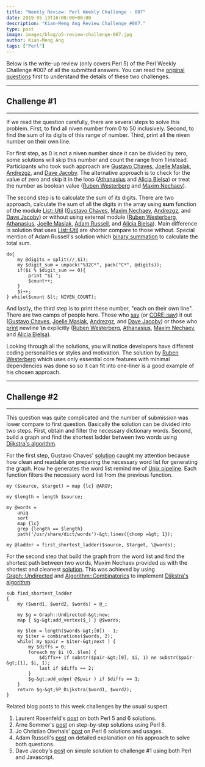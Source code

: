 ```yaml
---
title: "Weekly Review: Perl Weekly Challenge - 007"
date: 2019-05-13T16:00:00+00:00
description: "Kian-Meng Ang Review Challenge #007."
type: post
image: images/blog/p5-review-challenge-007.jpg
author: Kian-Meng Ang
tags: ["Perl"]
---
```

Below is the write-up review (only covers Perl 5) of the Perl Weekly Challenge #007 of all the submitted answers. You can read the [original questions](/blog/perl-weekly-challenge-007/) first to understand the details of these two challenges.

***

## Challenge #1

***

If we read the question carefully, there are several steps to solve this problem. First, to find all niven number from 0 to 50 inclusively. Second, to find the sum of its digits of this range of number. Third, print all the niven number on their own line.

For first step, as 0 is not a niven number since it can be divided by zero, some solutions will skip this number and count the range from 1 instead. Participants who took such approach are [Gustavo Chaves](https://github.com/manwar/perlweeklychallenge-club/blob/master/challenge-007/gustavo-chaves/perl5/ch-1.pl), [Joelle Maslak](https://github.com/manwar/perlweeklychallenge-club/blob/master/challenge-007/joelle-maslak/perl5/ch-1.pl), [Andrezgz](https://github.com/manwar/perlweeklychallenge-club/blob/master/challenge-007/andrezgz/perl5/ch-1.pl), and [Dave Jacoby](https://github.com/manwar/perlweeklychallenge-club/blob/master/challenge-007/dave-jacoby/perl5/ch-1.pl). The alternative approach is to check for the value of zero and skip it in the loop ([Athanasius](https://github.com/manwar/perlweeklychallenge-club/blob/master/challenge-007/athanasius/perl5/ch-1.pl) and [Alicia Bielsa](https://github.com/manwar/perlweeklychallenge-club/blob/master/challenge-007/alicia-bielsa/perl5/ch-1.pl)) or treat the number as boolean value ([Ruben Westerberg](https://github.com/manwar/perlweeklychallenge-club/blob/master/challenge-007/ruben-westerberg/perl5/ch-1.pl) and [Maxim Nechaev](https://github.com/manwar/perlweeklychallenge-club/blob/master/challenge-007/maxim-nechaev/perl5/ch-1.pl)).

The second step is to calculate the sum of its digits. There are two approach, calculate the sum of all the digits in the array using **sum** function of the module [List::Util](https://metacpan.org/pod/List::Util) ([Gustavo Chaves](https://github.com/manwar/perlweeklychallenge-club/blob/master/challenge-007/gustavo-chaves/perl5/ch-1.pl), [Maxim Nechaev](https://github.com/manwar/perlweeklychallenge-club/blob/master/challenge-007/maxim-nechaev/perl5/ch-1.pl), [Andrezgz](https://github.com/manwar/perlweeklychallenge-club/blob/master/challenge-007/andrezgz/perl5/ch-1.pl), and [Dave Jacoby](https://github.com/manwar/perlweeklychallenge-club/blob/master/challenge-007/dave-jacoby/perl5/ch-1.pl)) or without using external module ([Ruben Westerberg](https://github.com/manwar/perlweeklychallenge-club/blob/master/challenge-007/ruben-westerberg/perl5/ch-1.pl), [Athanasius](https://github.com/manwar/perlweeklychallenge-club/blob/master/challenge-007/athanasius/perl5/ch-1.pl), [Joelle Maslak](https://github.com/manwar/perlweeklychallenge-club/blob/master/challenge-007/joelle-maslak/perl5/ch-1.pl), [Adam Russell](https://github.com/manwar/perlweeklychallenge-club/blob/master/challenge-007/adam-russell/perl5/ch-1.pl), and [Alicia Bielsa](https://github.com/manwar/perlweeklychallenge-club/blob/master/challenge-007/alicia-bielsa/perl5/ch-1.pl)). Main difference is solution that uses [List::Util](https://metacpan.org/pod/List::Util) are shorter compare to those without. Special mention of Adam Russell's solution which [binary summation](https://adamcrussell.livejournal.com/2336.html) to calculate the total sum.

    do{
        my @digits = split(//,$i);
        my $digit_sum = unpack("%32C*", pack("C*", @digits));
        if($i % $digit_sum == 0){
            print "$i ";
            $count++;
        }
        $i++;
    } while($count &lt; NIVEN_COUNT);

And lastly, the third step is to print these number, "each on their own line". There are two camps of people here. Those who [say](https://perldoc.perl.org/functions/say.html)  (or [CORE::say](https://perldoc.perl.org/CORE.html)) it out ([Gustavo Chaves](https://github.com/manwar/perlweeklychallenge-club/blob/master/challenge-007/gustavo-chaves/perl5/ch-1.pl), [Joelle Maslak](https://github.com/manwar/perlweeklychallenge-club/blob/master/challenge-007/joelle-maslak/perl5/ch-1.pl), [Andrezgz](https://github.com/manwar/perlweeklychallenge-club/blob/master/challenge-007/andrezgz/perl5/ch-1.pl), and [Dave Jacoby](https://github.com/manwar/perlweeklychallenge-club/blob/master/challenge-007/dave-jacoby/perl5/ch-1.pl)) or those who [print](https://perldoc.perl.org/functions/print.html) newline **\n** explicitly ([Ruben Westerberg](https://github.com/manwar/perlweeklychallenge-club/blob/master/challenge-007/ruben-westerberg/perl5/ch-1.pl), [Athanasius](https://github.com/manwar/perlweeklychallenge-club/blob/master/challenge-007/athanasius/perl5/ch-1.pl), [Maxim Nechaev](https://github.com/manwar/perlweeklychallenge-club/blob/master/challenge-007/maxim-nechaev/perl5/ch-1.pl), and [Alicia Bielsa](https://github.com/manwar/perlweeklychallenge-club/blob/master/challenge-007/alicia-bielsa/perl5/ch-1.pl)).

Looking through all the solutions, you will notice developers have different coding personalities or styles and motivation. The solution by [Ruben Westerberg](https://github.com/manwar/perlweeklychallenge-club/blob/master/challenge-007/ruben-westerberg/perl5/ch-1.pl) which uses only essential core features with minimal dependencies was done so so it can fit into one-liner is a good example of his chosen approach.


***

## Challenge #2

***

This question was quite complicated and the number of submission was lower compare to first question. Basically the solution can be divided into two steps. First, obtain and filter the necessary dictionary words. Second, build a graph and find the shortest ladder between two words using [Dijkstra's algorithm](https://en.wikipedia.org/wiki/Dijkstra%27s_algorithm).

For the first step, Gustavo Chaves' [solution](https://github.com/manwar/perlweeklychallenge-club/blob/master/challenge-007/gustavo-chaves/perl5/ch-2.pl) caught my attention because how clean and readable on preparing the necessary word list for generating the graph. How he generates the word list remind me of [Unix pipeline](https://en.wikipedia.org/wiki/Pipeline_(Unix)). Each function filters the necessary word list from the previous function.

    my ($source, $target) = map {lc} @ARGV;

    my $length = length $source;

    my @words =
        uniq
        sort
        map {lc}
        grep {length == $length}
        path('/usr/share/dict/words')-&gt;lines({chomp =&gt; 1});

    my @ladder = first_shortest_ladder($source, $target, \@words);

For the second step that build the graph from the word list and find the shortest path between two words, Maxim Nechaev provided us with the shortest and cleanest [solution](https://github.com/manwar/perlweeklychallenge-club/blob/master/challenge-007/maxim-nechaev/perl5/ch-2.pl). This was achieved by using [Graph::Undirected](https://metacpan.org/pod/Graph::Undirected) and [Algorithm::Combinatorics](https://metacpan.org/pod/Algorithm::Combinatorics) to implement [Dijkstra's algorithm](https://en.wikipedia.org/wiki/Dijkstra%27s_algorithm).


    sub find_shortest_ladder
    {
        my ($word1, $word2, $words) = @_;

        my $g = Graph::Undirected-&gt;new;
        map { $g-&gt;add_vertex($_) } @$words;

        my $len = length($words-&gt;[0]) - 1;
        my $iter = combinations($words, 2);
        while( my $pair = $iter-&gt;next ) {
            my $diffs = 0;
            foreach my $i (0..$len) {
                $diffs++ if substr($pair-&gt;[0], $i, 1) ne substr($pair-&gt;[1], $i, 1);
                last if $diffs == 2;
            }
            $g-&gt;add_edge( @$pair ) if $diffs == 1;
        }
        return $g-&gt;SP_Dijkstra($word1, $word2);
    }

Related blog posts to this week challenges by the usual suspect.

1. Laurent Rosenfeld's [post](http://blogs.perl.org/users/laurent_r/2019/05/perl-weekly-challenge-7-niven-numbers-and-word-ladders.html) on both Perl 5 and 6 solutions.
2. Arne Sommer's [post](https://perl6.eu/niven-ladder.html) on step-by-step solutions using Perl 6.
3. Jo Christian Oterhals' [post](https://medium.com/@jcoterhals/perl-6-small-stuff-19-a-challenge-of-niven-numbers-and-word-ladders-ed33dcd2b45b) on Perl 6 solutions and usages.
4. Adam Russell's [post](https://adamcrussell.livejournal.com/2336.html) on detailed explanation on his approach to solve both questions.
5. Dave Jacoby's [post](https://jacoby.github.io//2019/05/06/niven-numbers-in-perl-and-javascript.html) on simple solution to challenge #1 using both Perl and Javascript.
